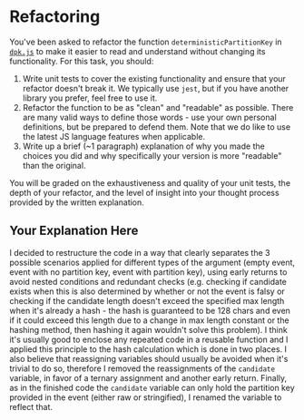 # Refactoring

You've been asked to refactor the function `deterministicPartitionKey` in [`dpk.js`](dpk.js) to make it easier to read and understand without changing its functionality. For this task, you should:

1. Write unit tests to cover the existing functionality and ensure that your refactor doesn't break it. We typically use `jest`, but if you have another library you prefer, feel free to use it.
2. Refactor the function to be as "clean" and "readable" as possible. There are many valid ways to define those words - use your own personal definitions, but be prepared to defend them. Note that we do like to use the latest JS language features when applicable.
3. Write up a brief (~1 paragraph) explanation of why you made the choices you did and why specifically your version is more "readable" than the original.

You will be graded on the exhaustiveness and quality of your unit tests, the depth of your refactor, and the level of insight into your thought process provided by the written explanation.

## Your Explanation Here
I decided to restructure the code in a way that clearly separates the 3 possible scenarios applied for different types of the argument (empty event, event with no partition key, event with partition key), using early returns to avoid nested conditions and redundant checks (e.g. checking if candidate exists when this is also determined by whether or not the event is falsy or checking if the candidate length doesn't exceed the specified max length when it's already a hash - the hash is guaranteed to be 128 chars and even if it could exceed this length due to a change in max length constant or the hashing method, then hashing it again wouldn't solve this problem). I think it's usually good to enclose any repeated code in a reusable function and I applied this principle to the hash calculation which is done in two places. I also believe that reassigning variables should usually be avoided when it's trivial to do so, therefore I removed the reassignments of the `candidate` variable, in favor of a ternary assignment and another early return. Finally, as in the finished code the `candidate` variable can only hold the partition key provided in the event (either raw or stringified), I renamed the variable to reflect that.